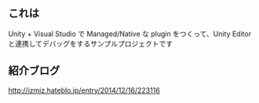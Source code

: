 ## これは

Unity + Visual Studio で Managed/Native な plugin をつくって、Unity Editor と連携してデバッグをするサンプルプロジェクトです

## 紹介ブログ

http://izmiz.hateblo.jp/entry/2014/12/16/223116
